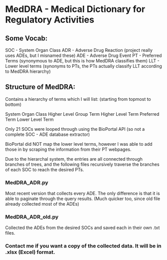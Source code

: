 # MedDRA - Medical Dictionary for Regulatory Activities

## Some Vocab:
SOC - System Organ Class
ADR - Adverse Drug Reaction (project really uses ADEs, but I misnamed these)
ADE - Adverse Drug Event
PT - Preferred Terms (synonymous to ADE, but this is how MedDRA classifies them)
LLT - Lower level terms (synonyms to PTs, the PTs actually classify LLT according to MedDRA hierarchy)

## Structure of MedDRA:

Contains a hierarchy of terms which I will list: (starting from topmost to bottom)

System Organ Class
Higher Level Group Term
Higher Level Term
Preferred Term
Lower Level Term



Only 21 SOCs were looped through using the BioPortal API (so not a complete SOC - ADE database extractor)

BioPortal did NOT map the lower level terms, however I was able to add those in by scraping the information from their PT webpages.

Due to the hierarchal system, the entries are all connected through branches of trees, and the following files recursively traverse the branches of each SOC to reach the desired PTs.

### MedDRA_ADR.py
Most recent version that collects every ADE. The only difference is that it is able to paginate through the query results. (Much quicker too, since old file already collected most of the ADEs)

### MedDRA_ADR_old.py
Collected the ADEs from the desired SOCs and saved each in their own .txt files.


### Contact me if you want a copy of the collected data. It will be in .xlsx (Excel) format.
